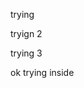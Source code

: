 trying

<!--START_SECTION:waka-->
<!--END_SECTION:waka-->




tryign 2



<!--START_SECTION:waka-->

<!--END_SECTION:waka-->


trying 3

<!--START_SECTION:waka-->
ok trying inside
<!--END_SECTION:waka-->